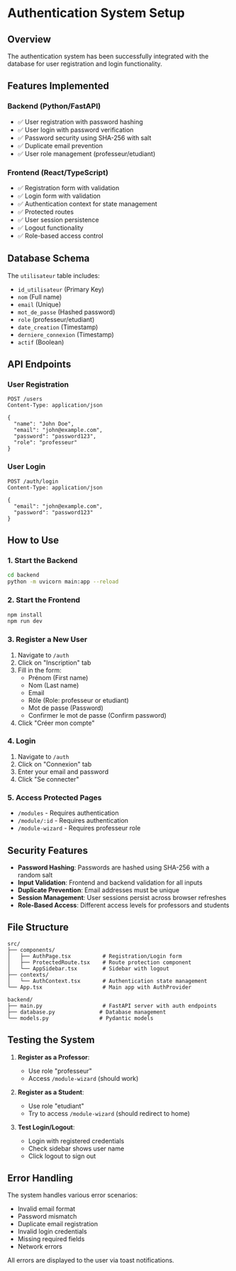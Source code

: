 # Authentication System Setup

## Overview

The authentication system has been successfully integrated with the database for user registration and login functionality.

## Features Implemented

### Backend (Python/FastAPI)
- ✅ User registration with password hashing
- ✅ User login with password verification
- ✅ Password security using SHA-256 with salt
- ✅ Duplicate email prevention
- ✅ User role management (professeur/etudiant)

### Frontend (React/TypeScript)
- ✅ Registration form with validation
- ✅ Login form with validation
- ✅ Authentication context for state management
- ✅ Protected routes
- ✅ User session persistence
- ✅ Logout functionality
- ✅ Role-based access control

## Database Schema

The `utilisateur` table includes:
- `id_utilisateur` (Primary Key)
- `nom` (Full name)
- `email` (Unique)
- `mot_de_passe` (Hashed password)
- `role` (professeur/etudiant)
- `date_creation` (Timestamp)
- `derniere_connexion` (Timestamp)
- `actif` (Boolean)

## API Endpoints

### User Registration
```
POST /users
Content-Type: application/json

{
  "name": "John Doe",
  "email": "john@example.com",
  "password": "password123",
  "role": "professeur"
}
```

### User Login
```
POST /auth/login
Content-Type: application/json

{
  "email": "john@example.com",
  "password": "password123"
}
```

## How to Use

### 1. Start the Backend
```bash
cd backend
python -m uvicorn main:app --reload
```

### 2. Start the Frontend
```bash
npm install
npm run dev
```

### 3. Register a New User
1. Navigate to `/auth`
2. Click on "Inscription" tab
3. Fill in the form:
   - Prénom (First name)
   - Nom (Last name)
   - Email
   - Rôle (Role: professeur or etudiant)
   - Mot de passe (Password)
   - Confirmer le mot de passe (Confirm password)
4. Click "Créer mon compte"

### 4. Login
1. Navigate to `/auth`
2. Click on "Connexion" tab
3. Enter your email and password
4. Click "Se connecter"

### 5. Access Protected Pages
- `/modules` - Requires authentication
- `/module/:id` - Requires authentication
- `/module-wizard` - Requires professeur role

## Security Features

- **Password Hashing**: Passwords are hashed using SHA-256 with a random salt
- **Input Validation**: Frontend and backend validation for all inputs
- **Duplicate Prevention**: Email addresses must be unique
- **Session Management**: User sessions persist across browser refreshes
- **Role-Based Access**: Different access levels for professors and students

## File Structure

```
src/
├── components/
│   ├── AuthPage.tsx          # Registration/Login form
│   ├── ProtectedRoute.tsx    # Route protection component
│   └── AppSidebar.tsx        # Sidebar with logout
├── contexts/
│   └── AuthContext.tsx       # Authentication state management
└── App.tsx                   # Main app with AuthProvider

backend/
├── main.py                   # FastAPI server with auth endpoints
├── database.py              # Database management
└── models.py                # Pydantic models
```

## Testing the System

1. **Register as a Professor**:
   - Use role "professeur"
   - Access `/module-wizard` (should work)

2. **Register as a Student**:
   - Use role "etudiant"
   - Try to access `/module-wizard` (should redirect to home)

3. **Test Login/Logout**:
   - Login with registered credentials
   - Check sidebar shows user name
   - Click logout to sign out

## Error Handling

The system handles various error scenarios:
- Invalid email format
- Password mismatch
- Duplicate email registration
- Invalid login credentials
- Missing required fields
- Network errors

All errors are displayed to the user via toast notifications. 
